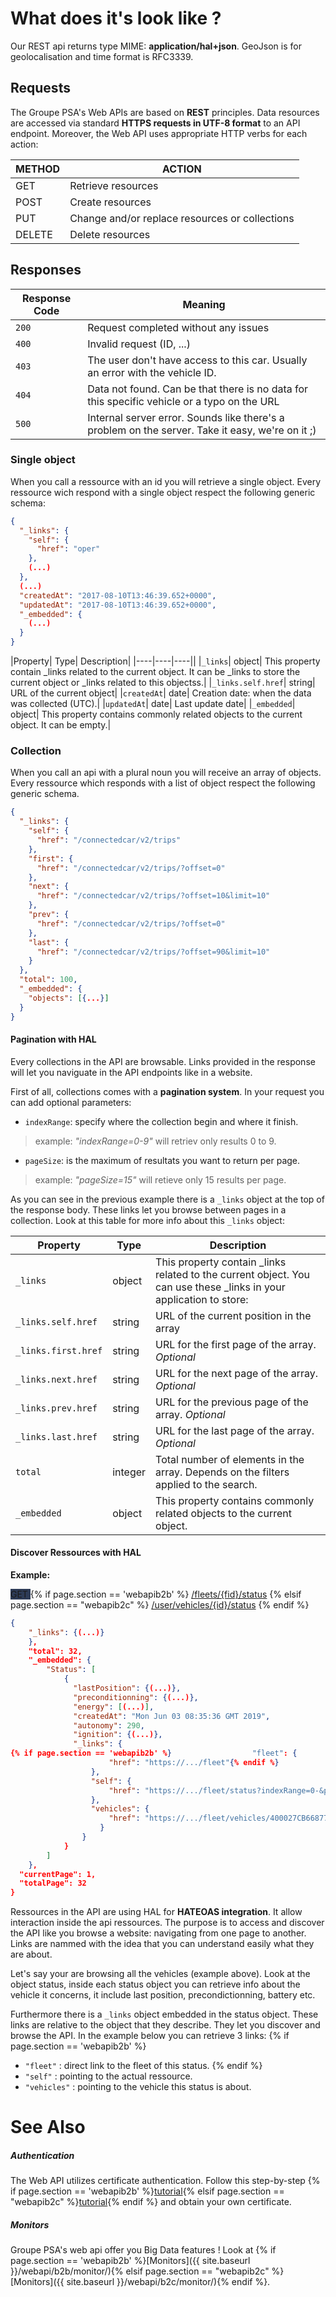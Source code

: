 # What does it's look like ?

Our REST api returns type MIME: **application/hal+json**. GeoJson is for geolocalisation and time format is RFC3339.

## Requests

The Groupe PSA's Web APIs are based on **REST** principles. Data resources are accessed via standard **HTTPS requests in UTF-8 format** to an API endpoint. Moreover, the Web API uses appropriate HTTP verbs for each action:


<table class="largertable">
  <thead>
    <tr>
      <th>METHOD</th>
      <th>ACTION</th>
    </tr>
  </thead>
  <tbody>
    <tr>
      <td><span class="verb get">GET</span></td>
      <td>Retrieve resources</td>
    </tr>
    <tr>
      <td><span class="verb post">POST</span></td>
      <td>Create resources</td>
    </tr>
    <tr>
      <td><span class="verb put">PUT</span></td>
      <td>Change and/or replace resources or collections</td>
    </tr>
    <tr>
      <td><span class="verb verbdelete">DELETE</span></td>
      <td>Delete resources</td>
    </tr>
  </tbody>
</table>

## Responses

|Response Code| Meaning|
|----|----|
|`200`| Request completed without any issues|
|`400`| Invalid request (ID, ...) |
|`403`|	The user don't have access to this car. Usually an error with the vehicle ID.|
|`404`| Data not found. Can be that there is no data for this specific vehicle or a typo on the URL |
|`500`| Internal server error. Sounds like there's a problem on the server. Take it easy, we're on it ;)|

### Single object

When you call a ressource with an id you will retrieve a single object. Every ressource wich respond with a single object respect the following generic schema:

```json
{
  "_links": {
    "self": {
      "href": "oper"
    },
    (...)
  },
  (...)
  "createdAt": "2017-08-10T13:46:39.652+0000",
  "updatedAt": "2017-08-10T13:46:39.652+0000",
  "_embedded": {
    (...)
  }
}
```


|Property|	Type|	Description|
|----|----|----||
|`_links`|	object|	This property contain _links related to the current object. It can be _links to store the current object or _links related to this objectss.|
|`_links.self.href`|	string|	URL of the current object|
|`createdAt`|	date| Creation date: when the data was collected (UTC).|
|`updatedAt`|	date| Last update date|
|`_embedded`|	object|	This property contains commonly related objects to the current object. It can be empty.|

### Collection

When you call an api with a plural noun you will receive an array of objects. Every ressource which responds with a list of object respect the following generic schema.

```json
{
  "_links": {
    "self": {
      "href": "/connectedcar/v2/trips"
    },
    "first": {
      "href": "/connectedcar/v2/trips/?offset=0"
    },
    "next": {
      "href": "/connectedcar/v2/trips/?offset=10&limit=10"
    },
    "prev": {
      "href": "/connectedcar/v2/trips/?offset=0"
    },
    "last": {
      "href": "/connectedcar/v2/trips/?offset=90&limit=10"
    }
  },
  "total": 100,
  "_embedded": {
    "objects": [{...}]
  }
}
```


#### Pagination with HAL
Every collections in the API are browsable. Links provided in the response will let you naviguate in the API endpoints like in a website.

First of all, collections comes with a **pagination system**. In your request you can add optional parameters:
- `indexRange`: specify where the collection begin and where it finish.
> example: *"indexRange=0-9"* will retriev only results 0 to 9.

- `pageSize`: is the maximum of resultats you want to return per page.
> example: *"pageSize=15"* will retieve only 15 results per page.

As you can see in the previous example there is a `_links` object at the top of the response body. These links let you browse between pages in a collection.  Look at this table for more info about this `_links` object:

|Property|	Type|	Description|
|----|----|----|
|`_links`|	object|	This property contain _links related to the current object. You can use these _links in your application to store: |
|`_links.self.href`|	string|	URL of the current position in the array|
|`_links.first.href`|	string|	URL for the first page of the array. *Optional*|
|`_links.next.href`|	string|	URL for the next page of the array. *Optional*|
|`_links.prev.href`|	string|	URL for the previous page of the array. *Optional*|
|`_links.last.href`|	string|	URL for the last page of the array. *Optional*|
|`total`|	integer|	Total number of elements in the array. Depends on the filters applied to the search.|
|`_embedded`|	object| This property contains commonly related objects to the current object. |

#### Discover Ressources with HAL

**Example:** 
<div class="tags has-addons">
    <span class="tag is-large is-info" style=" background: #2d3b56;"> GET </span>
    <span class="tag is-large is-fullheight is-light"
        >
        {% if page.section == 'webapib2b' %}
        <a href="{{site.baseurl}}/webapi/b2b/reference/#/Fleet/getFleetStatusList">/fleets/{fid}/status</a>
        {% elsif page.section == "webapib2c" %}
        <a href="{{site.baseurl}}/webapi/b2c/reference/#/Vehicles/getVehicleStatus">/user/vehicles/{id}/status</a>
        {% endif %}
        </span>
        
</div>

```json
{
    "_links": {(...)}
    },
    "total": 32,
    "_embedded": {
        "Status": [
            {
              "lastPosition": {(...)},
              "preconditionning": {(...)},
              "energy": [(...)],
              "createdAt": "Mon Jun 03 08:35:36 GMT 2019",
              "autonomy": 290,
              "ignition": {(...)},
              "_links": {
{% if page.section == 'webapib2b' %}                  "fleet": {
                      "href": "https://.../fleet"{% endif %}
                  },
                  "self": {
                      "href": "https://.../fleet/status?indexRange=0-&pageSize=1&locale=fr-FR"
                  },
                  "vehicles": {
                      "href": "https://.../fleet/vehicles/400027CB668774704AABECB2888A58018"
                    }
                }
            }
        ]
    },
  "currentPage": 1,
  "totalPage": 32
}
```


Ressources in the API are using HAL for **HATEOAS integration**. It allow interaction inside the api ressources. The purpose is to access and discover the API like you browse a website: navigating from one page to another. Links are nammed with the idea that you can understand easily what they are about.

Let's say your are browsing all the vehicles (example above).
Look at the object status, inside each status object you can retrieve info about the vehicle it concerns, it include last position, precondictionning, battery etc.

Furthermore there is a `_links` object embedded in the status object. These links are relative to the object that they describe. They let you discover and browse the API. In the example below you can retrieve 3 links:
{% if page.section == 'webapib2b' %}
- `"fleet"` : direct link to the fleet of this status.
{% endif %}
- `"self"` : pointing to the actual ressource.
- `"vehicles"` :  pointing to the vehicle this status is about.


# See Also

##### Authentication

The Web API utilizes certificate authentication. Follow this step-by-step {% if page.section == 'webapib2b' %}[tutorial]({{site.baseurl}}/webapi/b2b/authentication/){% elsif page.section == "webapib2c" %}[tutorial]({{site.baseurl}}/webapi/b2c/authentication/){% endif %} and obtain your own certificate.

##### Monitors

Groupe PSA's web api offer you Big Data features ! Look at {% if page.section == 'webapib2b' %}[Monitors]({{ site.baseurl }}/webapi/b2b/monitor/){% elsif page.section == "webapib2c" %}[Monitors]({{ site.baseurl }}/webapi/b2c/monitor/){% endif %}.